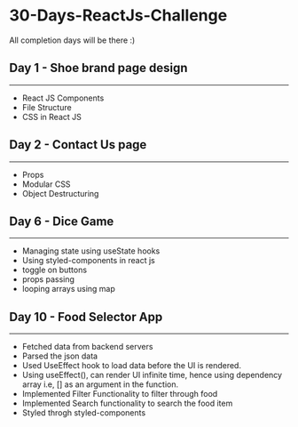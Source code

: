 # 30-Days-ReactJs-Challenge
All completion days will be there :) 

## Day 1 - Shoe brand page design
----------------------------------
- React JS Components
- File Structure
- CSS in React JS

## Day 2 - Contact Us page
----------------------------------
- Props
- Modular CSS 
- Object Destructuring

## Day 6 - Dice Game
----------------------------------
- Managing state using useState hooks
- Using styled-components in react js
- toggle on buttons 
- props passing
- looping arrays using map

## Day 10 - Food Selector App
-----------------------------------
- Fetched data from backend servers
- Parsed the json data
- Used UseEffect hook to load data before the UI is rendered.
- Using useEffect(), can render UI infinite time, hence using dependency array i.e, [] as an argument in the function.  
- Implemented Filter Functionality to filter through food
- Implemented Search functionality to search the food item
- Styled throgh styled-components
